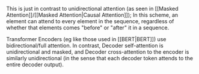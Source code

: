 This is just in contrast to unidirectional attention (as seen in [[Masked Attention]]/[[Masked Attention|Causal Attention]]); In this scheme, an element can attend to every element in the sequence, regardless of whether that elements comes "before" or "after" it in a sequence. 

Transformer Encoders (eg like those used in [[BERT|BERT]]) use bidirectional/full attention.
In contrast, Decoder self-attention is unidirectional and masked, and Decoder cross-attention to the encoder is similarly unidirectional (in the sense that each decoder token attends to the entire decoder output).